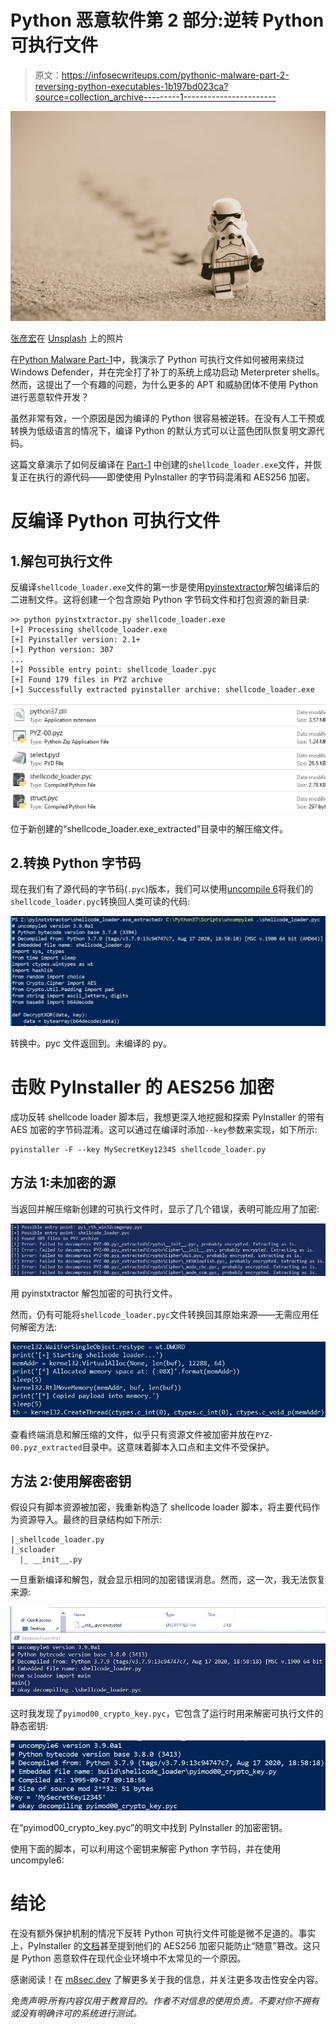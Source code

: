 # Python 恶意软件第 2 部分:逆转 Python 可执行文件

> 原文：<https://infosecwriteups.com/pythonic-malware-part-2-reversing-python-executables-1b197bd023ca?source=collection_archive---------1----------------------->

![](img/d4a4a94013c884db8771887c32f49f03.png)

[张彦宏](https://unsplash.com/@danielkcheung?utm_source=medium&utm_medium=referral)在 [Unsplash](https://unsplash.com?utm_source=medium&utm_medium=referral) 上的照片

在[Python Malware Part-1](https://medium.com/bugbountywriteup/pythonic-malware-evading-detection-with-compiled-executables-20194ab0719c)中，我演示了 Python 可执行文件如何被用来绕过 Windows Defender，并在完全打了补丁的系统上成功启动 Meterpreter shells。然而，这提出了一个有趣的问题，为什么更多的 APT 和威胁团体不使用 Python 进行恶意软件开发？

虽然非常有效，一个原因是因为编译的 Python 很容易被逆转。在没有人工干预或转换为低级语言的情况下，编译 Python 的默认方式可以让蓝色团队恢复明文源代码。

这篇文章演示了如何反编译在 [Part-1](/pythonic-malware-evading-detection-with-compiled-executables-20194ab0719c) 中创建的`shellcode_loader.exe`文件，并恢复正在执行的源代码——即使使用 PyInstaller 的字节码混淆和 AES256 加密。

# 反编译 Python 可执行文件

## 1.解包可执行文件

反编译`shellcode_loader.exe`文件的第一步是使用[pyinstextractor](https://github.com/extremecoders-re/pyinstxtractor)解包编译后的二进制文件。这将创建一个包含原始 Python 字节码文件和打包资源的新目录:

```
>> python pyinstxtractor.py shellcode_loader.exe
[+] Processing shellcode_loader.exe
[+] Pyinstaller version: 2.1+
[+] Python version: 307
...
[+] Possible entry point: shellcode_loader.pyc
[+] Found 179 files in PYZ archive
[+] Successfully extracted pyinstaller archive: shellcode_loader.exe
```

![](img/b934919b60e0446e38aaf37662114f7c.png)

位于新创建的“shellcode_loader.exe_extracted”目录中的解压缩文件。

## 2.转换 Python 字节码

现在我们有了源代码的字节码(`.pyc`)版本，我们可以使用[uncompile 6](https://github.com/rocky/python-uncompyle6/)将我们的`shellcode_loader.pyc`转换回人类可读的代码:

![](img/2cc46ddbb8a93f1fbed02b61c94edf46.png)

转换中。pyc 文件返回到。未编译的 py。

# 击败 PyInstaller 的 AES256 加密

成功反转 shellcode loader 脚本后，我想更深入地挖掘和探索 PyInstaller 的带有 AES 加密的字节码混淆。这可以通过在编译时添加`--key`参数来实现，如下所示:

```
pyinstaller -F --key MySecretKey12345 shellcode_loader.py
```

## 方法 1:未加密的源

当返回并解压缩新创建的可执行文件时，显示了几个错误，表明可能应用了加密:

![](img/6818e827a80d9d925fb43139dd31d433.png)

用 pyinstxtractor 解包加密的可执行文件。

然而，仍有可能将`shellcode_loader.pyc`文件转换回其原始来源——无需应用任何解密方法:

![](img/3e6eabfac7cde764ce9d75e78b335214.png)

查看终端消息和解压缩的文件，似乎只有资源文件被加密并放在`PYZ-00.pyz_extracted`目录中。这意味着脚本入口点和主文件不受保护。

## 方法 2:使用解密密钥

假设只有脚本资源被加密，我重新构造了 shellcode loader 脚本，将主要代码作为资源导入。最终的目录结构如下所示:

```
|_shellcode_loader.py
|_scloader
  |_ __init__.py 
```

一旦重新编译和解包，就会显示相同的加密错误消息。然而，这一次，我无法恢复来源:

![](img/df6223d610ecc22c83a079eb511ca6f2.png)

这时我发现了`pyimod00_crypto_key.pyc`，它包含了运行时用来解密可执行文件的静态密钥:

![](img/5becf6c97946cc2390903cfa80c651ef.png)

在“pyimod00_crypto_key.pyc”的明文中找到 PyInstaller 的加密密钥。

使用下面的脚本，可以利用这个密钥来解密 Python 字节码，并在使用 uncompyle6:

# 结论

在没有额外保护机制的情况下反转 Python 可执行文件可能是微不足道的。事实上，PyInstaller 的[文档](https://pyinstaller.org/en/stable/operating-mode.html#hiding-the-source-code)甚至提到他们的 AES256 加密只能防止“随意”篡改。这只是 Python 恶意软件在现代企业环境中不太常见的一个原因。

感谢阅读！在 [m8sec.dev](https://m8sec.dev) 了解更多关于我的信息，并关注更多攻击性安全内容。

*免责声明:所有内容仅用于教育目的。作者不对信息的使用负责。不要对你不拥有或没有明确许可的系统进行测试。*
